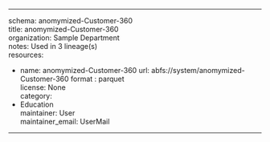 


---  
schema: anomymized-Customer-360  
title: anomymized-Customer-360  
organization: Sample Department  
notes: Used in 3 lineage(s)  
resources:  
  - name: anomymized-Customer-360 
    url: abfs://system/anomymized-Customer-360 
    format : parquet  
license: None  
category:
  - Education  
maintainer: User  
maintainer_email: UserMail  
---